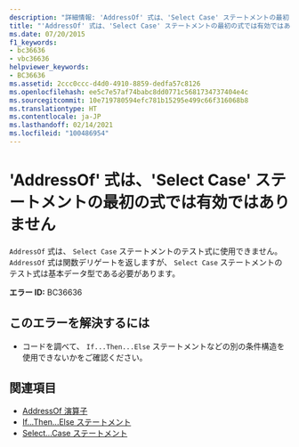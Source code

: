 ```yaml
---
description: "詳細情報: 'AddressOf' 式は、'Select Case' ステートメントの最初の式では有効ではありません"
title: "'AddressOf' 式は、'Select Case' ステートメントの最初の式では有効ではありません"
ms.date: 07/20/2015
f1_keywords:
- bc36636
- vbc36636
helpviewer_keywords:
- BC36636
ms.assetid: 2ccc0ccc-d4d0-4910-8859-dedfa57c8126
ms.openlocfilehash: ee5c7e57af74babc8dd0771c5681734737404e4c
ms.sourcegitcommit: 10e719780594efc781b15295e499c66f316068b8
ms.translationtype: HT
ms.contentlocale: ja-JP
ms.lasthandoff: 02/14/2021
ms.locfileid: "100486954"
---
```

# <a name="addressof-expressions-are-not-valid-in-the-first-expression-of-a-select-case-statement"></a>'AddressOf' 式は、'Select Case' ステートメントの最初の式では有効ではありません

`AddressOf` 式は、 `Select Case` ステートメントのテスト式に使用できません。 `AddressOf` 式は関数デリゲートを返しますが、 `Select Case` ステートメントのテスト式は基本データ型である必要があります。  
  
 **エラー ID:** BC36636  
  
## <a name="to-correct-this-error"></a>このエラーを解決するには  
  
- コードを調べて、 `If...Then...Else` ステートメントなどの別の条件構造を使用できないかをご確認ください。  
  
## <a name="see-also"></a>関連項目

- [AddressOf 演算子](../language-reference/operators/addressof-operator.md)
- [If...Then...Else ステートメント](../language-reference/statements/if-then-else-statement.md)
- [Select...Case ステートメント](../language-reference/statements/select-case-statement.md)
